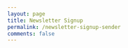 ```yaml
---
layout: page
title: Newsletter Signup
permalink: /newsletter-signup-sender
comments: false
---
```


<div style="text-align: left" class="sender-form-field" data-sender-form-id="m8jv61zeb4xwdxq90n6"></div>
